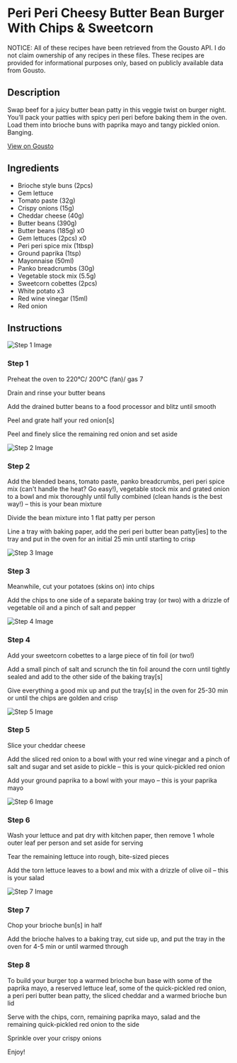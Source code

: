# Peri Peri Cheesy Butter Bean Burger With Chips & Sweetcorn

NOTICE: All of these recipes have been retrieved from the Gousto API. I do not claim ownership of any recipes in these files. These recipes are provided for informational purposes only, based on publicly available data from Gousto.

## Description

Swap beef for a juicy butter bean patty in this veggie twist on burger night. You’ll pack your patties with spicy peri peri before baking them in the oven. Load them into brioche buns with paprika mayo and tangy pickled onion. Banging.

[View on Gousto](https://www.gousto.co.uk/recipes/cookbook/peri-peri-cheesy-butter-bean-burger-with-chips-sweetcorn)

## Ingredients

- Brioche style buns (2pcs)
- Gem lettuce
- Tomato paste (32g)
- Crispy onions (15g)
- Cheddar cheese (40g)
- Butter beans (390g)
- Butter beans (185g) x0
- Gem lettuces (2pcs) x0
- Peri peri spice mix (1tbsp)
- Ground paprika (1tsp)
- Mayonnaise (50ml)
- Panko breadcrumbs (30g)
- Vegetable stock mix (5.5g)
- Sweetcorn cobettes (2pcs)
- White potato x3
- Red wine vinegar (15ml)
- Red onion

## Instructions

![Step 1 Image](https://production-media.gousto.co.uk/cms/recipe-step-image/Step-1-1695715654763-x200.jpg)

### Step 1

Preheat the oven to 220°C/ 200°C (fan)/ gas 7

Drain and rinse your butter beans

Add the drained butter beans to a food processor and blitz until smooth

Peel and grate half your red onion[s]

Peel and finely slice the remaining red onion and set aside

![Step 2 Image](https://production-media.gousto.co.uk/cms/recipe-step-image/Step-2-1695715659062-x200.jpg)

### Step 2

Add the blended beans, tomato paste, panko breadcrumbs, peri peri spice mix (can't handle the heat? Go easy!), vegetable stock mix and grated onion to a bowl and mix thoroughly until fully combined (clean hands is the best way!) – this is your bean mixture

Divide the bean mixture into 1 flat patty per person

Line a tray with baking paper, add the peri peri butter bean patty[ies] to the tray and put in the oven for an initial 25 min until starting to crisp

![Step 3 Image](https://production-media.gousto.co.uk/cms/recipe-step-image/Step-3-9-1695717264585-x200.jpg)

### Step 3

Meanwhile, cut your potatoes (skins on) into chips

Add the chips to one side of a separate baking tray (or two) with a drizzle of vegetable oil and a pinch of salt and pepper

![Step 4 Image](https://production-media.gousto.co.uk/cms/recipe-step-image/Step-4-1695715707752-x200.jpg)

### Step 4

Add your sweetcorn cobettes to a large piece of tin foil (or two!)

Add a small pinch of salt and scrunch the tin foil around the corn until tightly sealed and add to the other side of the baking tray[s]

Give everything a good mix up and put the tray[s] in the oven for 25-30 min or until the chips are golden and crisp

![Step 5 Image](https://production-media.gousto.co.uk/cms/recipe-step-image/Step-5-1695715711404-x200.jpg)

### Step 5

Slice your cheddar cheese

Add the sliced red onion to a bowl with your red wine vinegar and a pinch of salt and sugar and set aside to pickle – this is your quick-pickled red onion

Add your ground paprika to a bowl with your mayo – this is your paprika mayo

![Step 6 Image](https://production-media.gousto.co.uk/cms/recipe-step-image/Step-6-1695715719051-x200.jpg)

### Step 6

Wash your lettuce and pat dry with kitchen paper, then remove 1 whole outer leaf per person and set aside for serving

Tear the remaining lettuce into rough, bite-sized pieces

Add the torn lettuce leaves to a bowl and mix with a drizzle of olive oil – this is your salad

![Step 7 Image](https://production-media.gousto.co.uk/cms/recipe-step-image/Step-7-1695715727621-x200.jpg)

### Step 7

Chop your brioche bun[s] in half

Add the brioche halves to a baking tray, cut side up, and put the tray in the oven for 4-5 min or until warmed through

### Step 8

To build your burger top a warmed brioche bun base with some of the paprika mayo, a reserved lettuce leaf, some of the quick-pickled red onion, a peri peri butter bean patty, the sliced cheddar and a warmed brioche bun lid

Serve with the chips, corn, remaining paprika mayo, salad and the remaining quick-pickled red onion to the side

Sprinkle over your crispy onions

Enjoy!

